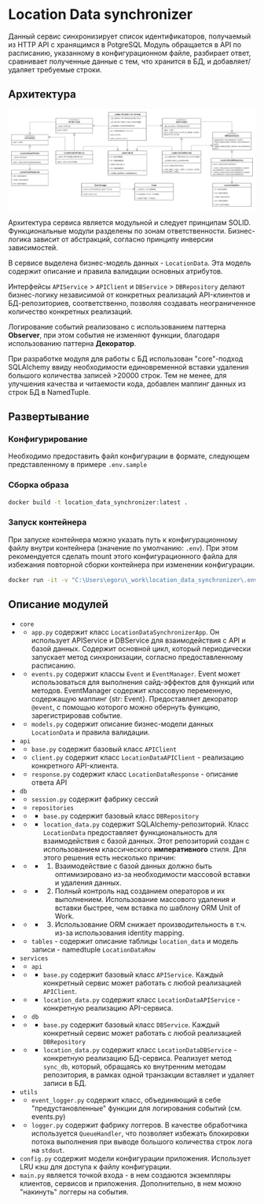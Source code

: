 
# Location Data synchronizer

Данный сервис синхронизирует список идентификаторов, получаемый из HTTP API с хранящимся в PotgreSQL
Модуль обращается в API по расписанию, указанному в конфигурационном файле, разбирает ответ, сравнивает
полученные данные с тем, что хранится в БД, и добавляет/удаляет требуемые строки.

## Архитектура

![Service architecture](uml.jpg "Архитектура системы")

Архитектура сервиса является модульной и следует принципам SOLID. 
Функциональные модули разделены по зонам ответственности. Бизнес-логика зависит от абстракций, согласно принципу инверсии зависимостей.

В сервисе выделена бизнес-модель данных - ``LocationData``.
Эта модель содержит описание и правила валидации основных атрибутов.

Интерфейсы ``APIService`` > ``APIClient`` и ``DBService`` > ``DBRepository`` делают бизнес-логику независимой от конкретных реализаций API-клиентов и БД-репозиториев, соответственно, позволяя создавать неограниченное количество конкретных реализаций.

Логирование событий реализовано с использованием паттерна **Observer**, при этом события не изменяют функции, благодаря использованию паттерна **Декоратор**.

При разработке модуля для работы с БД использован "core"-подход SQLAlchemy ввиду необходимости единовременной вставки удаления большого количества записей >20000 строк. Тем не менее, для улучшения качества и читаемости кода, добавлен маппинг данных из строк БД в NamedTuple.

## Развертывание

### Конфигурирование

Необходимо предоставить файл конфигурации в формате, следующем представленному в примере ``.env.sample``

### Сборка образа

```bash
docker build -t location_data_synchronizer:latest .   
```

### Запуск контейнера

При запуске контейнера можно указать путь к конфигурационному файлу внутри контейнера (значение по умолчанию: ``.env``). При этом рекомендуется сделать mount этого конфигурационного файла для избежания повторной сборки контейнера при изменении конфигурации.

```bash
docker run -it -v "C:\Users\egoru\_work\location_data_synchronizer\.env:/location_data_synchronizer/.env" location_data_synchronizer:latest ".env"
```

## Описание модулей

- ``core``
- - ``app.py`` содержит класс `LocationDataSynchronizerApp`. Он использует APIService и DBService для взаимодействия с API и базой данных.
Содержит основной цикл, который периодически запускает метод синхронизации,
согласно предоставленному расписанию.
- - ``events.py`` содержит классы `Event` и `EventManager`. Event может использоваться для выполнения сайд-эффектов для функций или методов. EventManager содержит классовую переменную, содержащую маппинг {str: Event}. Предоставляет декоратор ``@event``, с помощью которого можно обернуть функцию, зарегистрировав событие.
- - ``models.py`` содержит описание бизнес-модели данных `LocationData` и правила валидации.
- ``api``
- - ``base.py`` содержит базовый класс `APIClient`
- - ``client.py`` содержит класс `LocationDataAPIClient` - реализацию конкретного API-клиента.
- - ``response.py`` содержит класс `LocationDataResponse` - описание ответа API
- ``db``
- - ``session.py`` содержит фабрику сессий
- - ``repositories``
- - - ``base.py`` содержит базовый класс `DBRepository`
- - - ``location_data.py`` содержит SQLAlchemy-репозиторий. Класс ``LocationData`` предоставляет функциональность для взаимодействия с базой данных. 
Этот репозиторий создан с использованием классического **императивного** стиля. Для этого решения есть несколько причин: 
- - - 1) Взаимодействие с базой данных должно быть оптимизировано из-за необходимости массовой вставки и удаления данных.
- - - 2) Полный контроль над созданием операторов и их выполнением. Использование массового удаления и вставки быстрее,
чем вставка по шаблону ORM Unit of Work.
- - - 3) Использование ORM снижает производительность в т.ч. из-за использования identity mapping.
- - ``tables`` - содержит описание таблицы `location_data` и модель записи - namedtuple `LocationDataRow`
- ``services``
- - ``api``
- - - ``base.py`` содержит базовый класс `APIService`. Каждый конкретный сервис может работать с любой реализацией ``APIClient``.
- - - ``location_data.py`` содержит класс `LocationDataAPIService` - конкретную реализацию API-сервиса.
- - ``db``
- - - ``base.py`` содержит базовый класс `DBService`. Каждый конкретный сервис может работать с любой реализацией ``DBRepository``
- - - ``location_data.py`` содержит класс `LocationDataDBService` - конкретную реализацию БД-сервиса. Реализует метод ``sync_db``, который, обращаясь ко внутренним методам репозитория, в рамках одной транзакции вставляет и удаляет записи в БД.
- ``utils`` 
- - ``event_logger.py`` содержит класс, объединяющий в себе "предустановленные" функции для логирования событий (см. events.py)
- - ``logger.py`` содержит фабрику логгеров. В качестве обработчика используется `QueueHandler`, что позволяет избежать блокировки потока выполнения при выводе большого количества строк лога на `stdout`.
- ``config.py`` содержит модели конфигурации приложения. Использует LRU кэш для доступа к файлу конфигурации.
- ``main.py`` является точкой входа - в нем создаются экземпляры клиентов, сервисов и приложения. Дополнительно, в нем можно "накинуть" логгеры на события.